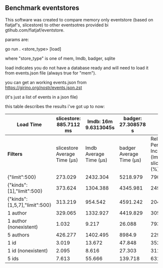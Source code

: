## Benchmark eventstores

This software was created to compare memory only eventstore (based on fiatjaf's, slicestore) to other eventsotres provided bi gtihub.com/fiatjaf/eventstore.

params are:

go run . <store_type> [load]

where "store_type" is one of mem, lmdb, badger, sqlite

load indicates you do not have a database ready and will need to load it from events.json file (always true for "mem").

you can get an working events.json from https://girino.org/nostr/events.json.zst

(it's just a list of events in a json file)

this table describes the results i've got up to now:

| **Load Time**           | slicestore: 885.7112 ms | lmdb: 16m 9.6313045s | badger: 27.308578 s |  |  |
|-------------------------|------------------------|----------------------|---------------------|--------------------------------------------------------|----------------------------------------------------------|
| **Filters**             | slicestore Average Time (µs) | lmdb Average Time (µs) | badger Average Time (µs) | Relative Performance Increase (lmdb to slicestore) (%) | Relative Performance Increase (badger to slicestore) (%) |
| {"limit":500}           | 273.029               | 2432.304          | 5218.979          | 790.9                                                  | 1811.4                                                   |
| {"kinds":[1],"limit":500} | 373.624               | 1304.388          | 4345.981          | 249.1                                                  | 1063.1                                                   |
| {"kinds":[1,5,7],"limit":500} | 313.219               | 954.542           | 4591.242          | 204.7                                                  | 1365.8                                                   |
| 1 author                | 329.065               | 1332.927          | 4419.829          | 305.0                                                  | 1243.5                                                   |
| 1 author (nonexistent)  | 1.032                 | 9.217             | 26.088            | 793.1                                                  | 2430.2                                                   |
| 5 authors               | 426.277               | 1402.495          | 8984.9            | 229.0                                                  | 2007.7                                                   |
| 1 id                    | 3.019                 | 13.672            | 47.848            | 352.8                                                  | 1484.6                                                   |
| 1 id (nonexistent)      | 2.095                 | 8.616             | 27.303            | 311.2                                                  | 1203.5                                                   |
| 5 ids                   | 7.613                 | 55.666            | 139.718           | 631.1                                                  | 1734.4                                                   |
